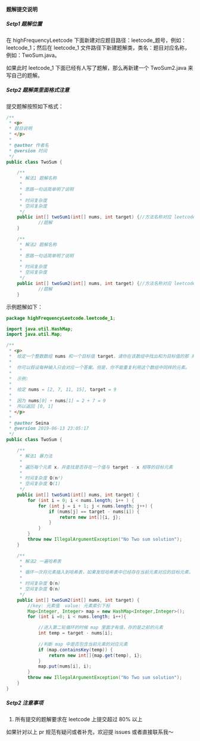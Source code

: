 #### 题解提交说明

##### Setp1 题解位置

在 highFrequencyLeetcode 下面新建对应题目路径：leetcode_题号，例如：leetcode_1；然后在 leetcode_1 文件路径下新建题解类，类名：题目对应名称，例如：TwoSum.java。

如果此时 leetcode_1 下面已经有人写了题解，那么再新建一个 TwoSum2.java 来写自己的题解。

##### Setp2 题解类里面格式注意

提交题解按照如下格式：

```java
/**
 * <p>
 * 题目说明
 * </p>
 *
 * @author 作者名
 * @version 时间
 */
public class TwoSum {

    /**
     * 解法1 题解名称
     * 
     * 思路一句话简单明了说明
     * 
     * 时间复杂度 
     * 空间复杂度 
     */
    public int[] twoSum1(int[] nums, int target) {//方法名称对应 leetcode 中方法名，方便提交
     		//题解
    }

    /**
     * 解法2 题解名称
     * 
     * 思路一句话简单明了说明
     * 
     * 时间复杂度 
     * 空间复杂度 
     */
    public int[] twoSum2(int[] nums, int target) {//方法名称对应 leetcode 中方法名，方便提交
     		//题解
    }
```

示例题解如下：

```java
package highFrequencyLeetcode.leetcode_1;

import java.util.HashMap;
import java.util.Map;

/**
 * <p>
 *  给定一个整数数组 nums 和一个目标值 target，请你在该数组中找出和为目标值的那 两个 整数，并返回他们的数组下标。
 *
 *  你可以假设每种输入只会对应一个答案。但是，你不能重复利用这个数组中同样的元素。
 *
 *  示例:
 *
 *  给定 nums = [2, 7, 11, 15], target = 9
 *
 *  因为 nums[0] + nums[1] = 2 + 7 = 9
 *  所以返回 [0, 1]
 * </p>
 *
 * @author Seina
 * @version 2019-06-13 23:05:17
 */
public class TwoSum {

    /**
     * 解法1 暴力法
     * 
     * 遍历每个元素 x，并查找是否存在一个值与 target - x 相等的目标元素
     * 
     * 时间复杂度 O(n²)
     * 空间复杂度 O(1)
     */
    public int[] twoSum1(int[] nums, int target) {
        for (int i = 0; i < nums.length; i++ ) {
            for (int j = i + 1; j < nums.length; j++) {
                if (nums[j] == target - nums[i]) {
                    return new int[]{i, j};
                }
            }
        }
        throw new IllegalArgumentException("No Two sum solution");
    }

    /**
     * 解法2 一遍哈希表
     * 
     * 循环一次将元素插入到哈希表，如果发现哈希表中已经存在当前元素对应的目标元素，会立即返回
     * 
     * 时间复杂度 O(n)
     * 空间复杂度 O(n)
     */
    public int[] twoSum2(int[] nums, int target) {
        //key: 元素值  value: 元素索引下标
        Map<Integer, Integer> map = new HashMap<Integer,Integer>();
        for (int i =0; i < nums.length; i++){

            //进入第二轮循环的时候 map 里面才有值，存的是之前的元素
            int temp = target - nums[i];
            
            //判断 map 中是否包含当前元素的对应元素
            if (map.containsKey(temp)) {
                return new int[]{map.get(temp), i};
            }
            map.put(nums[i], i);
        }
        throw new IllegalArgumentException("No Two sum solution");
    }
}
```

##### Setp2 注意事项

1. 所有提交的题解要求在 leetcode 上提交超过 80% 以上



如果针对以上 pr 规范有疑问或者补充，欢迎提 issues 或者直接联系我～
